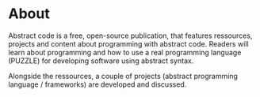 # About

Abstract code is a free, open-source publication, that features ressources, projects and content about programming with abstract code. Readers will learn about programming and how to use a real programming language (PUZZLE) for developing software using abstract syntax.

Alongside the ressources, a couple of projects (abstract programming language / frameworks) are developed and discussed.

<!--# Author

Hi, my name is Marco Boelling. I'm a Computer Science Master with a deep passion for making things simple and accessible. I recieved my Bachelor's and Master's Degree from Furtwangen University in Germany.

Connect: 

[![Twitter](../../assets/twitter.png)](https://twitter.com/marcoboelling) [![Medium](../../assets/medium.png)](https://medium.com/@marcoboelling)

# Icons

Large:

![Banner](../../assets/aclogo.png "Banner")

Medium:

![Banner](../../assets/aclogo-md.png "Banner")

Small:

![Banner](../../assets/aclogo-sm.png "Banner")
-->